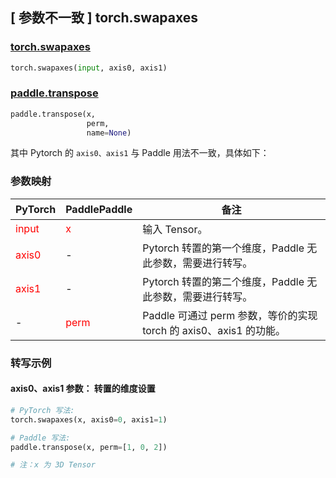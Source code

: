 ## [ 参数不⼀致 ] torch.swapaxes

### [torch.swapaxes](https://pytorch.org/docs/master/generated/torch.swapaxes.html#torch.swapaxes)

```python
torch.swapaxes(input, axis0, axis1)
```

### [paddle.transpose](https://www.paddlepaddle.org.cn/documentation/docs/zh/api/paddle/transpose_cn.html#transpose)

```python
paddle.transpose(x,
                 perm,
                 name=None)
```

其中 Pytorch 的 `axis0、axis1` 与 Paddle 用法不一致，具体如下：

### 参数映射
| PyTorch       | PaddlePaddle | 备注                                                   |
| ------------- | ------------ | ------------------------------------------------------ |
| <font color='red'>input</font>         | <font color='red'>x</font>            | 输入 Tensor。                                       |
| <font color='red'>axis0</font>          | -            | Pytorch 转置的第一个维度，Paddle 无此参数，需要进行转写。                    |
| <font color='red'>axis1</font>          | -            | Pytorch 转置的第二个维度，Paddle 无此参数，需要进行转写。                    |
| -             | <font color='red'>perm</font>         | Paddle 可通过 perm 参数，等价的实现 torch 的 axis0、axis1 的功能。|


### 转写示例

#### axis0、axis1 参数： 转置的维度设置
``` python
# PyTorch 写法:
torch.swapaxes(x, axis0=0, axis1=1)

# Paddle 写法:
paddle.transpose(x, perm=[1, 0, 2])

# 注：x 为 3D Tensor
```
